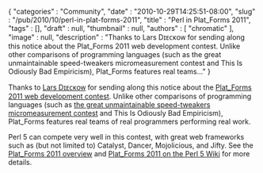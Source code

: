 {
   "categories" : "Community",
   "date" : "2010-10-29T14:25:51-08:00",
   "slug" : "/pub/2010/10/perl-in-plat-forms-2011",
   "title" : "Perl in Plat_Forms 2011",
   "tags" : [],
   "draft" : null,
   "thumbnail" : null,
   "authors" : [
      "chromatic"
   ],
   "image" : null,
   "description" : "Thanks to Lars Dɪᴇᴄᴋᴏᴡ for sending along this notice about the Plat_Forms 2011 web development contest. Unlike other comparisons of programming languages (such as the great unmaintainable speed-tweakers micromeasurement contest and This Is Odiously Bad Empiricism), Plat_Forms features real teams..."
}





Thanks to [Lars Dɪᴇᴄᴋᴏᴡ](http://search.cpan.org/~daxim/) for sending
along this notice about the [Plat\_Forms 2011 web development
contest](http://www.plat-forms.org/). Unlike other comparisons of
programming languages (such as [the great unmaintainable speed-tweakers
micromeasurement contest](http://shootout.alioth.debian.org/) and This
Is Odiously Bad Empiricism), Plat\_Forms features real teams of real
programmers performing real work.

Perl 5 can compete very well in this contest, with great web frameworks
such as (but not limited to) Catalyst, Dancer, Mojolicious, and Jifty.
See the [Plat\_Forms 2011
overview](http://www.plat-forms.org/platforms-announcement#overview) and
[Plat\_Forms 2011 on the Perl 5
Wiki](https://www.socialtext.net/perl5/index.cgi?events_2011_plat_forms)
for more details.


